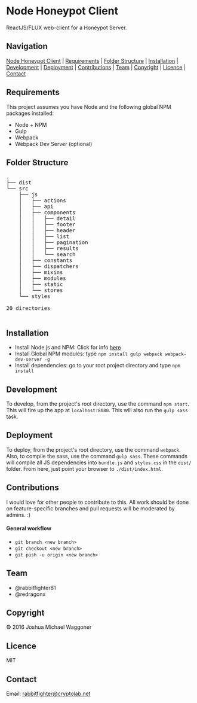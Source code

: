 Node Honeypot Client
=====================
ReactJS/FLUX web-client for a Honeypot Server.


Navigation
----------
[Node Honeypot Client](#node-honeypot-client) |
[Requirements](#requirements) |
[Folder Structure](#folder-structure) |
[Installation](#installation) |
[Development](#development) |
[Deployment](#deployment) |
[Contributions](#contributions) |
[Team](#team) |
[Copyright](#copyright) |
[Licence](#licence) |
[Contact](#contact)


Requirements
------------
This project assumes you have Node and the following global NPM packages installed:
<ul>
<li> Node + NPM </l1>
<li> Gulp </li>
<li> Webpack </li>
<li> Webpack Dev Server (optional) </li>
</ul>

Folder Structure
----------------
<pre>
.
├── dist
└── src
    ├── js
    │   ├── actions
    │   ├── api
    │   ├── components
    │   │   ├── detail
    │   │   ├── footer
    │   │   ├── header
    │   │   ├── list
    │   │   ├── pagination
    │   │   ├── results
    │   │   └── search
    │   ├── constants
    │   ├── dispatchers
    │   ├── mixins
    │   ├── modules
    │   ├── static
    │   └── stores
    └── styles

20 directories

</pre>

Installation
------------
<ul>
<li> Install Node.js and NPM: Click for info <a href='https://nodejs.org/en/download/'>here</a></li>
<li> Install Global NPM modules: type <code>npm install gulp webpack webpack-dev-server -g</code></li>
<li> Install dependencies: go to your root project directory and type <code>npm install</code></li>
</ul>

Development
-----------------------
To develop, from the project's root directory, use the command <code>npm start</code>. This will fire up the app at `localhost:8080`. This will also run the `gulp sass` task.

Deployment
----------
To deploy, from the project's root directory, use the command <code>webpack</code>. Also, to compile the sass, use the command <code>gulp sass</code>. These commands will compile all JS dependencies into `bundle.js` and `styles.css` in the `dist/` folder. From here, just point your browser to `./dist/index.html`. 

Contributions
-------------
I would love for other people to contribute to this. All work should be done on feature-specific branches and pull requests will be moderated by admins. :)

#### General workflow
* `git branch <new branch>`
* `git checkout <new branch>`
* `git push -u origin <new branch>`

Team
----
<ul>
<li>@rabbitfighter81</li>
<li>@redragonx</li>
</ul>

Copyright
---------
&copy; 2016 Joshua Michael Waggoner 

Licence
-------
MIT

Contact
-------
Email: <a href="rabbitfighter@cryptolab.net">rabbitfighter@cryptolab.net</a>

